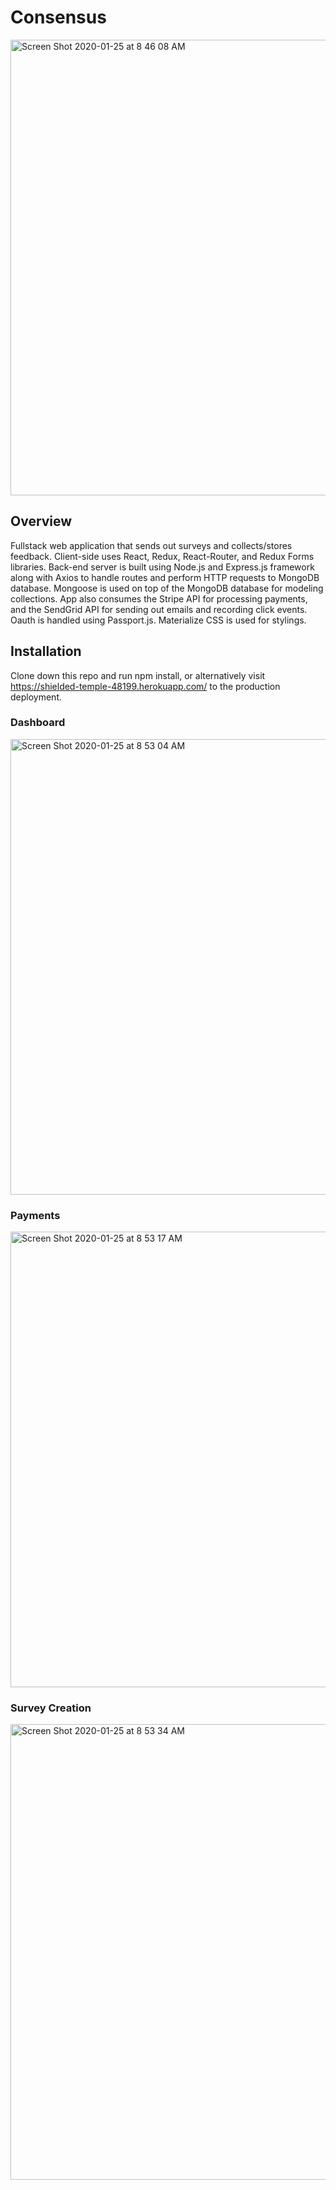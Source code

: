 # Consensus
<img width="729" alt="Screen Shot 2020-01-25 at 8 46 08 AM" src="https://user-images.githubusercontent.com/27719824/73123639-2f7e6400-3f4f-11ea-8277-06f3916647dd.png">

## Overview

Fullstack web application that sends out surveys and collects/stores feedback. Client-side uses React, Redux, React-Router,
and Redux Forms libraries. Back-end server is built using Node.js and Express.js framework along with Axios to handle routes
and perform HTTP requests to MongoDB database. Mongoose is used on top of the MongoDB database for modeling collections. 
App also consumes the Stripe API for processing payments, and the SendGrid API for sending out emails and recording click events.
Oauth is handled using Passport.js. Materialize CSS is used for stylings. 



## Installation 

Clone down this repo and run npm install, or alternatively visit https://shielded-temple-48199.herokuapp.com/ to the production
deployment.



### Dashboard 

<img width="729" alt="Screen Shot 2020-01-25 at 8 53 04 AM" src="https://user-images.githubusercontent.com/27719824/73123739-6acd6280-3f50-11ea-983b-86c5536801b2.png">


### Payments

<img width="729" alt="Screen Shot 2020-01-25 at 8 53 17 AM" src="https://user-images.githubusercontent.com/27719824/73123744-80428c80-3f50-11ea-97e8-709047b0c52b.png">


### Survey Creation


<img width="729" alt="Screen Shot 2020-01-25 at 8 53 34 AM" src="https://user-images.githubusercontent.com/27719824/73123749-92bcc600-3f50-11ea-93f9-279003040ac3.png">
